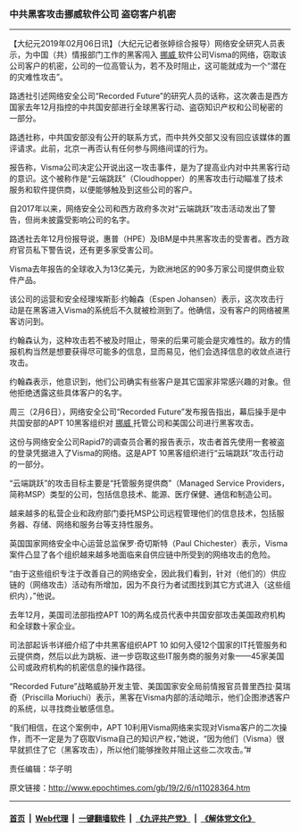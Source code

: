 ### 中共黑客攻击挪威软件公司 盗窃客户机密
------------------------

<p>
 【大纪元2019年02月06日讯】（大纪元记者张婷综合报导）网络安全研究人员表示，为中国（共）情报部门工作的黑客闯入
 <a href="http://www.epochtimes.com/gb/tag/%E6%8C%AA%E5%A8%81.html">
  挪威
 </a>
 软件公司Visma的网络，窃取该公司客户的机密，公司的一位高管认为，若不及时阻止，这可能就成为一个“潜在的灾难性攻击”。
</p>
<p>
 路透社引述网络安全公司“Recorded Future”的研究人员的话称，这次袭击是西方国家去年12月指控的中共国安部进行全球黑客行动、盗窃知识产权和公司秘密的一部分。
</p>
<p>
 路透社称，中共国安部没有公开的联系方式，而中共外交部又没有回应该媒体的置评请求。此前，北京一再否认有任何参与网络间谍的行为。
</p>
<p>
 报告称，Visma公司决定公开说出这一攻击事件，是为了提高业内对中共黑客行动的意识。这个被称作是“云端跳跃”（Cloudhopper）的黑客攻击行动瞄准了技术服务和软件提供商，以便能够触及到这些公司的客户。
</p>
<p>
 自2017年以来，网络安全公司和西方政府多次对“云端跳跃”攻击活动发出了警告，但尚未披露受影响公司的名字。
</p>
<p>
 路透社去年12月份报导说，惠普（HPE）及IBM是中共黑客攻击的受害者。西方政府官员私下警告说，还有更多家受害公司。
</p>
<p>
 Visma去年报告的全球收入为13亿美元，为欧洲地区的90多万家公司提供商业软件产品。
</p>
<p>
 该公司的运营和安全经理埃斯彭·约翰森（Espen Johansen）表示，这次攻击行动是在黑客进入Visma的系统后不久就被检测到了。他确信，没有客户的网络被黑客访问到。
</p>
<p>
 约翰森认为，这种攻击若不被及时阻止，带来的后果可能会是灾难性的。敌方的情报机构当然是想要获得尽可能多的信息，显而易见，他们会选择信息的收敛点进行攻击。
</p>
<p>
 约翰森表示，他意识到，他们公司确实有些客户是其它国家非常感兴趣的对象。但他拒绝透露这些具体客户的名字。
</p>
<p>
 周三（2月6日），网络安全公司“Recorded Future”发布报告指出，幕后操手是中共国安部的APT 10黑客组织对
 <a href="http://www.epochtimes.com/gb/tag/%E6%8C%AA%E5%A8%81.html">
  挪威
 </a>
 托管公司和美国公司进行黑客攻击。
</p>
<p>
 这份与网络安全公司Rapid7的调查员合著的报告表示，攻击者首先使用一套被盗的登录凭据进入了Visma的网络。这是APT 10黑客组织进行“云端跳跃”攻击行动的一部分。
</p>
<p>
 “云端跳跃”的攻击目标主要是“托管服务提供商”（Managed Service Providers，简称MSP）类型的公司，包括信息技术、能源、医疗保健、通信和制造公司。
</p>
<p>
 越来越多的私营企业和政府部门委托MSP公司远程管理他们的信息技术，包括服务器、存储、网络和服务台等支持性服务。
</p>
<p>
 英国国家网络安全中心运营总监保罗·奇切斯特（Paul Chichester）表示，Visma案件凸显了各个组织越来越多地面临来自供应链中所受到的网络攻击的危险。
</p>
<p>
 “由于这些组织专注于改善自己的网络安全，因此我们看到，针对（他们的）供应链的（网络攻击）活动有所增加，因为不良行为者试图找到其它方式进入（这些组织内），”他说。
</p>
<p>
 去年12月，美国司法部指控APT 10的两名成员代表中共国安部攻击美国政府机构和全球数十家企业。
</p>
<p>
 司法部起诉书详细介绍了中共黑客组织APT 10 如何入侵12个国家的IT托管服务和云提供商，然后以此为跳板、进一步窃取这些IT服务商的服务对象——45家美国公司或政府机构的机密信息的操作路径。
</p>
<p>
 “Recorded Future”战略威胁开发主管、美国国家安全局前情报官员普里西拉·莫瑞奇（Priscilla Moriuchi）表示，黑客在Visma内部的活动暗示，他们企图渗透客户的系统，以寻找商业敏感信息。
</p>
<p>
 “我们相信，在这个案例中，APT 10利用Visma网络来实现对Visma客户的二次操作，而不一定是为了窃取Visma自己的知识产权，”她说，“因为他们（Visma）很早就抓住了它（黑客攻击），所以他们能够挫败并阻止这些二次攻击。”#
</p>
<p>
 责任编辑：华子明
</p>

原文链接：http://www.epochtimes.com/gb/19/2/6/n11028364.htm


------------------------
#### [首页](https://github.com/gfw-breaker/banned-news/blob/master/README.md) &nbsp;|&nbsp; [Web代理](https://github.com/labour-camp/helloworld) &nbsp;|&nbsp; [一键翻墙软件](https://github.com/gfw-breaker/nogfw/blob/master/README.md) &nbsp;|&nbsp; [《九评共产党》](https://github.com/gfw-breaker/9ping.md/blob/master/README.md#九评之一评共产党是什么) &nbsp;|&nbsp; [《解体党文化》](https://github.com/gfw-breaker/jtdwh.md/blob/master/README.md#绪论)

